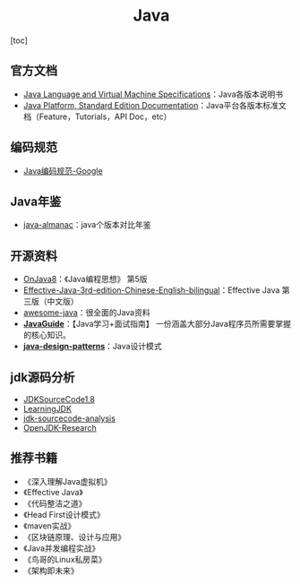 <h1 align="center">Java</h1>

[toc]

## 官方文档

* [Java Language and Virtual Machine Specifications](https://docs.oracle.com/javase/specs/index.html)：Java各版本说明书
* [Java Platform, Standard Edition Documentation](https://docs.oracle.com/en/java/javase/index.html)：Java平台各版本标准文档（Feature，Tutorials，API Doc，etc）

## 编码规范

* [Java编码规范-Google](/Standard/JavaStandard.md)

## Java年鉴

* [java-almanac](https://github.com/marchof/java-almanac)：java个版本对比年鉴

## 开源资料

* [OnJava8](https://github.com/LingCoder/OnJava8)：《Java编程思想》 第5版
* [Effective-Java-3rd-edition-Chinese-English-bilingual](https://github.com/clxering/Effective-Java-3rd-edition-Chinese-English-bilingual)：Effective Java 第三版（中文版）
* [awesome-java](https://github.com/akullpp/awesome-java)：很全面的Java资料
* [**JavaGuide**](https://github.com/Snailclimb/JavaGuide)：【Java学习+面试指南】 一份涵盖大部分Java程序员所需要掌握的核心知识。
* [**java-design-patterns**](https://github.com/iluwatar/java-design-patterns)：Java设计模式

## jdk源码分析
* [JDKSourceCode1.8](https://github.com/wupeixuan/JDKSourceCode1.8)
* [LearningJDK](https://github.com/kangjianwei/LearningJDK)
* [jdk-sourcecode-analysis](https://github.com/seaswalker/jdk-sourcecode-analysis)
* [OpenJDK-Research](https://github.com/codefollower/OpenJDK-Research)

## 推荐书籍

* 《深入理解Java虚拟机》 
* 《Effective Java》 
* 《代码整洁之道》 
* 《Head First设计模式》 
* 《maven实战》 
* 《区块链原理、设计与应用》 
* 《Java并发编程实战》 
* 《鸟哥的Linux私房菜》 
* 《架构即未来》


